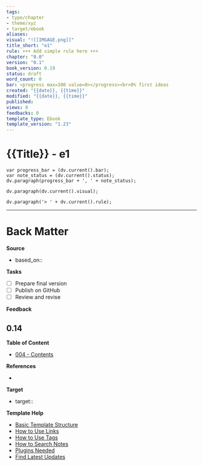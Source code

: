```yaml
---
tags: 
- type/chapter 
- theme/xyz
- target/ebook 
aliases:
visual: "![[IMGAGE.png]]"
title_short: "e1"
rule: +++ Add simple rule here +++
chapter: "0.0"
version: "0.1"
book_version: 0.19
status: draft
word_count: 0
bar: <progress max=100 value=0></progress><br>0% first ideas
created: "{{date}}, {{time}}"
modified: "{{date}}, {{time}}"
published:
views: 0
feedbacks: 0
template_type: Ebook
template_version: "1.23"
---
```

<!--  
status: draft, final, published, revised 
bar: <progress max=100 value=0></progress><br>0% first ideas 
	10% takeaway promised, 20% used for teaching, 30% value offered  
	40% front-loaded value, 50% high value-per-page, 60% value tested
	70% feedback received, 80% value improved, 90% finally polished, 100% recommended 
-->

# {{Title}} - e1
<!--  Clear and descriptive title -->

```dataviewjs 
var progress_bar = (dv.current().bar);
var note_status = (dv.current().status);
dv.paragraph(progress_bar + ', ' + note_status);
```

<!-- My sketchnote if available -->
```dataviewjs 
dv.paragraph(dv.current().visual);
```

<!-- Motivational quote if available -->

<!-- Main content of this chapter -->

<!-- Simple rule to remember  -->
```dataviewjs 
dv.paragraph('> ' + dv.current().rule);
```

<!-- References in footnote  -->


---
# Back Matter

**Source**
<!-- Always keep a link to the source- --> 
- based_on::

**Tasks**
<!-- What remains to be done do get the final version? --> 

- [ ] Prepare final version 
- [ ] Publish on GitHub
- [ ] Review and revise

**Feedback**
<!-- What remains for you to consider in the draft version? --> 
**0.14**
- 

**Table of Content**
<!-- Links to chapters from e-book -->
- [004 - Contents](004%20-%20Contents.md)


**References**
<!-- Links to pages not referenced in the content -->
- 

**Target**
- target::

**Template Help**
<!-- Links to external help pages on GitHub. -->
- [Basic Template Structure](https://github.com/groepl/Obsidian-Templates#basic-template-structure)
- [How to Use Links](https://github.com/groepl/Obsidian-Templates#how-to-use-links)
- [How to Use Tags](https://github.com/groepl/Obsidian-Templates#how-to-use-tags)
- [How to Search Notes](https://github.com/groepl/Obsidian-Templates#how-to-search-notes)
- [Plugins Needed](https://github.com/groepl/Obsidian-Templates#obsidian-plugins-needed)
- [Find Latest Updates](https://github.com/groepl/Obsidian-Templates)

